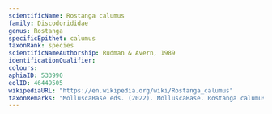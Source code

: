 ```yaml
---
scientificName: Rostanga calumus
family: Discodorididae
genus: Rostanga
specificEpithet: calumus
taxonRank: species
scientificNameAuthorship: Rudman & Avern, 1989
identificationQualifier: 
colours:
aphiaID: 533990
eolID: 46449505
wikipediaURL: "https://en.wikipedia.org/wiki/Rostanga_calumus"
taxonRemarks: "MolluscaBase eds. (2022). MolluscaBase. Rostanga calumus Rudman & Avern, 1989. Accessed through: World Register of Marine Species at: https://www.marinespecies.org/aphia.php?p=taxdetails&id=533990 on 2022-02-24"
---
```

